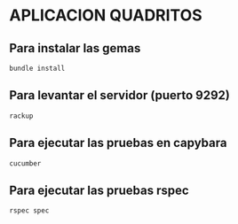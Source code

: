 # APLICACION QUADRITOS

## Para instalar las gemas
    bundle install

## Para levantar el servidor (puerto 9292)
    rackup

## Para ejecutar las pruebas en capybara
    cucumber

## Para ejecutar las pruebas rspec
    rspec spec
